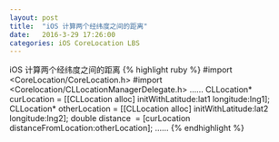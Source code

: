 ```yaml
---
layout: post
title:  "iOS 计算两个经纬度之间的距离"
date:   2016-3-29 17:26:00
categories: iOS CoreLocation LBS
---
```


iOS 计算两个经纬度之间的距离
{% highlight ruby %}
#import <CoreLocation/CoreLocation.h>
#import <Corelocation/CLLocationManagerDelegate.h>
……
CLLocation* curLocation = [[CLLocation alloc] initWithLatitude:lat1 longitude:lng1];
CLLocation* otherLocation = [[CLLocation alloc] initWithLatitude:lat2 longitude:lng2];
double distance  = [curLocation distanceFromLocation:otherLocation];
……
{% endhighlight %}